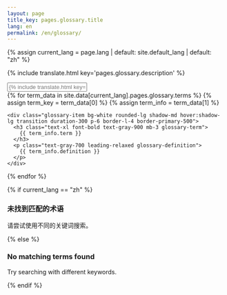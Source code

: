 ```yaml
---
layout: page
title_key: pages.glossary.title
lang: en
permalink: /en/glossary/
---
```


{% assign current_lang = page.lang | default: site.default_lang | default: "zh" %}

<div class="mb-8">
  <p class="text-lg text-gray-600">
    {% include translate.html key='pages.glossary.description' %}
  </p>
</div>

<!-- Search Box -->
<div class="mb-8">
  <div class="relative max-w-md">
    <input type="text" id="glossary-search" 
           placeholder="{% include translate.html key='pages.glossary.search_placeholder' %}"
           class="w-full px-4 py-3 pl-10 pr-4 text-gray-700 bg-white border border-gray-300 rounded-lg focus:outline-none focus:border-primary-500 focus:ring-2 focus:ring-primary-200">
    <div class="absolute inset-y-0 left-0 flex items-center pl-3">
      <i class="fas fa-search text-gray-400"></i>
    </div>
  </div>
</div>

<!-- Glossary Terms -->
<div class="space-y-4" id="glossary-terms">
  {% for term_data in site.data[current_lang].pages.glossary.terms %}
    {% assign term_key = term_data[0] %}
    {% assign term_info = term_data[1] %}
    
    <div class="glossary-item bg-white rounded-lg shadow-md hover:shadow-lg transition duration-300 p-6 border-l-4 border-primary-500">
      <h3 class="text-xl font-bold text-gray-900 mb-3 glossary-term">
        {{ term_info.term }}
      </h3>
      <p class="text-gray-700 leading-relaxed glossary-definition">
        {{ term_info.definition }}
      </p>
    </div>
  {% endfor %}
</div>

<!-- No Results Message -->
<div id="no-results" class="hidden text-center py-12">
  <i class="fas fa-search text-6xl text-gray-300 mb-4"></i>
  {% if current_lang == "zh" %}
    <h3 class="text-xl font-semibold text-gray-600 mb-2">未找到匹配的术语</h3>
    <p class="text-gray-500">请尝试使用不同的关键词搜索。</p>
  {% else %}
    <h3 class="text-xl font-semibold text-gray-600 mb-2">No matching terms found</h3>
    <p class="text-gray-500">Try searching with different keywords.</p>
  {% endif %}
</div>

<!-- JavaScript for Search Functionality -->
<script>
document.addEventListener('DOMContentLoaded', function() {
  const searchInput = document.getElementById('glossary-search');
  const glossaryItems = document.querySelectorAll('.glossary-item');
  const noResults = document.getElementById('no-results');

  searchInput.addEventListener('input', function() {
    const searchTerm = this.value.toLowerCase().trim();
    let visibleCount = 0;

    glossaryItems.forEach(function(item) {
      const term = item.querySelector('.glossary-term').textContent.toLowerCase();
      const definition = item.querySelector('.glossary-definition').textContent.toLowerCase();
      
      if (searchTerm === '' || term.includes(searchTerm) || definition.includes(searchTerm)) {
        item.style.display = 'block';
        visibleCount++;
      } else {
        item.style.display = 'none';
      }
    });

    // Show/hide no results message
    if (visibleCount === 0 && searchTerm !== '') {
      noResults.classList.remove('hidden');
    } else {
      noResults.classList.add('hidden');
    }
  });

  // Clear search on escape key
  searchInput.addEventListener('keydown', function(e) {
    if (e.key === 'Escape') {
      this.value = '';
      this.dispatchEvent(new Event('input'));
    }
  });
});
</script>

<!-- Additional Styling -->
<style>
.glossary-item {
  scroll-margin-top: 100px;
}

.glossary-term {
  color: #1f2937;
}

.glossary-definition {
  line-height: 1.7;
}

#glossary-search:focus {
  box-shadow: 0 0 0 3px rgba(59, 130, 246, 0.1);
}

.glossary-item:hover {
  transform: translateY(-2px);
}

@media (max-width: 768px) {
  .glossary-item {
    padding: 1rem;
  }
}
</style>
